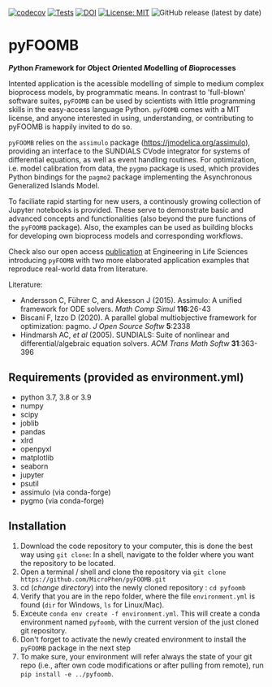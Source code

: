 [![codecov](https://codecov.io/gh/MicroPhen/pyFOOMB/branch/main/graph/badge.svg?token=7WALTIPP6O)](https://codecov.io/gh/MicroPhen/pyFOOMB)
[![Tests](https://github.com/MicroPhen/pyFOOMB/workflows/Tests/badge.svg)](https://github.com/MicroPhen/pyFOOMB/actions)
[![DOI](https://zenodo.org/badge/309308898.svg)](https://zenodo.org/badge/latestdoi/309308898)
[![License: MIT](https://img.shields.io/badge/License-MIT-yellow.svg)](https://opensource.org/licenses/MIT)
![GitHub release (latest by date)](https://img.shields.io/github/v/release/MicroPhen/pyFOOMB)

# pyFOOMB

__*Py*thon *F*ramework for *O*bject *O*riented *M*odelling of *B*ioprocesses__

Intented application is the acessible modelling of simple to medium complex bioprocess models, by programmatic means. In contrast to 'full-blown' software suites, `pyFOOMB` can be used by scientists with little programming skills in the easy-access language Python.
`pyFOOMB` comes with a MIT license, and anyone interested in using, understanding, or contributing to pyFOOMB is happily invited to do so.

`pyFOOMB` relies on the `assimulo` package (<https://jmodelica.org/assimulo>), providing an interface to the SUNDIALS CVode integrator for systems of differential equations, as well as event handling routines. For optimization, i.e. model calibration from data, the `pygmo` package is used, which provides Python bindings for the `pagmo2` package implementing the Asynchronous Generalized Islands Model.

To faciliate rapid starting for new users, a continously growing collection of Jupyter notebooks is provided. These serve to demonstrate basic and advanced concepts and functionalities (also beyond the pure functions of the `pyFOOMB` package). Also, the examples can be used as building blocks for developing own bioprocess models and corresponding workflows. 

Check also our open access [publication](https://onlinelibrary.wiley.com/doi/full/10.1002/elsc.202000088) at Engineering in Life Sciences introducing `pyFOOMB` with two more elaborated application examples that reproduce real-world data from literature.

Literature:

* Andersson C, Führer C, and Akesson J (2015). Assimulo: A unified framework for ODE solvers. _Math Comp Simul_ __116__:26-43
* Biscani F, Izzo D (2020). A parallel global multiobjective framework for optimization: pagmo. _J Open Source Softw_ __5__:2338
* Hindmarsh AC, _et al_ (2005). SUNDIALS: Suite of nonlinear and differential/algebraic equation solvers. _ACM Trans Math Softw_ __31__:363-396

## Requirements (provided as environment.yml)

* python 3.7, 3.8 or 3.9
* numpy
* scipy
* joblib
* pandas
* xlrd
* openpyxl
* matplotlib
* seaborn
* jupyter
* psutil
* assimulo (via conda-forge)
* pygmo (via conda-forge)

## Installation

1) Download the code repository to your computer, this is done the best way using `git clone`: In a shell, navigate to the folder where you want the repository to be located.
2) Open a terminal / shell and clone the repository
via `git clone https://github.com/MicroPhen/pyFOOMB.git`
3) cd (*change directory*) into the newly cloned repository : `cd pyfoomb`
4) Verify that you are in the repo folder, where the file `environment.yml` is found (`dir` for Windows, `ls` for Linux/Mac).
5) Exceute `conda env create -f environment.yml`.
This will create a conda environment named `pyfoomb`, with the current version of the just cloned git repository.
6) Don't forget to activate the newly created environment to install the `pyFOOMB` package in the next step
7) To make sure, your environment will refer always the state of your git repo (i.e., after own code modifications or after pulling from remote), run `pip install -e ../pyfoomb`. 
